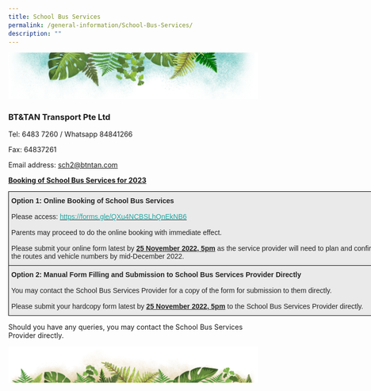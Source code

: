 ```yaml
---
title: School Bus Services
permalink: /general-information/School-Bus-Services/
description: ""
---
```

![](/images/Banner.png)

### **BT&TAN Transport Pte Ltd**

Tel: 6483 7260 / Whatsapp 84841266  

Fax: 64837261

Email address: [sch2@btntan.com](mailto:sch2@btntan.com)

<u><b>Booking of School Bus Services for 2023</b></u>

<style type="text/css">
.tg  {border-collapse:collapse;border-spacing:0;}
.tg td{border-color:black;border-style:solid;border-width:1px;font-family:Arial, sans-serif;font-size:14px;
  overflow:hidden;padding:10px 5px;word-break:normal;}
.tg th{border-color:black;border-style:solid;border-width:1px;font-family:Arial, sans-serif;font-size:14px;
  font-weight:normal;overflow:hidden;padding:10px 5px;word-break:normal;}
.tg .tg-y7qa{background-color:#EAEAEA;color:#222;text-align:left;vertical-align:top}
</style>
<table class="tg" style="undefined;table-layout: fixed; width: 751px">
<colgroup>
<col style="width: 751px">
</colgroup>
<thead>
  <tr>
    <th class="tg-y7qa"><span style="font-weight:bold">Option 1: Online Booking of School Bus Services</span><br><br>Please access: <a href="https://forms.gle/QXu4NCBSLhQnEkNB6" target="_blank" rel="noopener noreferrer"><span style="text-decoration:none;color:#1FA4A0">https://forms.gle/QXu4NCBSLhQnEkNB6</span></a><br><br>Parents may proceed to do the online booking with immediate effect. <br><br>Please submit your online form latest by <span style="font-weight:bold;text-decoration:underline">25 November 2022, 5pm</span> as the service provider will need to plan and confirm the routes and vehicle numbers by mid-December 2022.<br></th>
  </tr>
</thead>
<tbody>
  <tr>
    <td class="tg-y7qa"><span style="font-weight:bold">Option 2: Manual Form Filling and Submission to School Bus Services Provider Directly</span><br><br>You may contact the School Bus Services Provider for a copy of the form for submission to them directly. <br><br>Please submit your hardcopy form latest by <span style="font-weight:bold;text-decoration:underline">25 November 2022, 5pm</span> to the School Bus Services Provider directly.</td>
  </tr>
</tbody>
</table>


Should you have any queries, you may contact the School Bus Services Provider directly.

![](/images/bg-bottom.png)